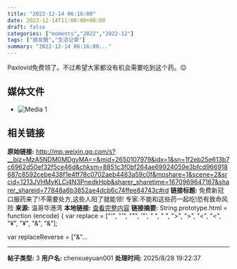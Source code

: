 ```yaml
---
title: "2022-12-14 06:16:00"
date: 2022-12-14T11:00:00+08:00
draft: false
categories: ["moments","2022","2022-12"]
tags: ["朋友圈","生活记录"]
summary: "2022-12-14 06:16:00..."
---
```


Paxlovid免费领了。不过希望大家都没有机会需要吃到这个药。😌

## 媒体文件

- ![Media 1](/Moments/photos/2022-12-14/202212140616000.jpg)

## 相关链接

**原始链接:** http://mp.weixin.qq.com/s?__biz=MzA5NDM0MDgyMA==&mid=2650107979&idx=1&sn=1f2eb25e613b7c6962d50ef32f5ce46d&chksm=8851c3f0bf264ae69924059e3bfcd966918687c8592cebe438f1e4ff78c0702aeb4483a59c0f&mpshare=1&scene=2&srcid=1213JVHMyKLCj4N3PnedkHpb&sharer_sharetime=1670969647167&sharer_shareid=77848a6b3852ae4dcb6c74ffee84743c#rd
**链接标题:** 免费新冠口服药来了!不需要处方,这些人阳了就能领! 专家:不能和这些药一起吃!恐有致命风险
**来源:** 温哥华港湾
**本地链接:** [查看完整内容](/link_content/2022/12/2022-12-14-1/link_content/)
**链接摘要:** String.prototype.html = function (encode) {
  var replace = ["&#39;", "'", "&quot;", '"', "&nbsp;", " ", "&gt;", ">", "&lt;", "<", "&yen;", "¥", "&amp;", "&"];
 
 
 
 
 
  
  var replaceReverse = ["&"...

---

**帖子类型:** 3
**用户名:** chenxueyuan001
**处理时间:** 2025/8/28 19:22:37